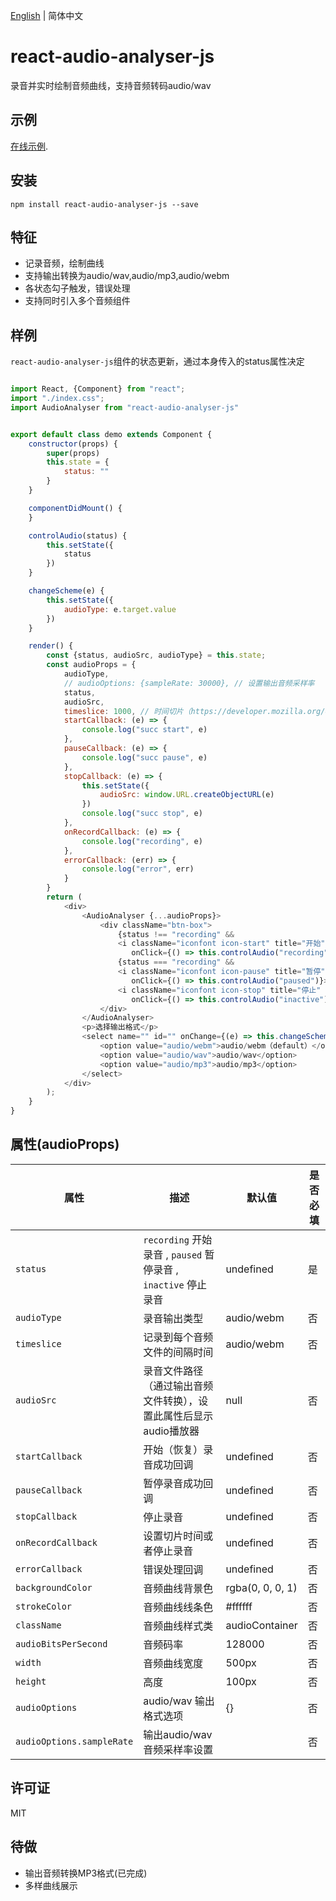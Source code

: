 [English](./README.md) | 简体中文
# react-audio-analyser-js

录音并实时绘制音频曲线，支持音频转码audio/wav

## 示例

[在线示例](https://baxibaba.github.io/).

## 安装

`npm install react-audio-analyser-js --save`

## 特征

- 记录音频，绘制曲线
- 支持输出转换为audio/wav,audio/mp3,audio/webm
- 各状态勾子触发，错误处理
- 支持同时引入多个音频组件

## 样例

`react-audio-analyser-js`组件的状态更新，通过本身传入的status属性决定

```js

import React, {Component} from "react";
import "./index.css";
import AudioAnalyser from "react-audio-analyser-js"


export default class demo extends Component {
    constructor(props) {
        super(props)
        this.state = {
            status: ""
        }
    }

    componentDidMount() {
    }

    controlAudio(status) {
        this.setState({
            status
        })
    }

    changeScheme(e) {
        this.setState({
            audioType: e.target.value
        })
    }

    render() {
        const {status, audioSrc, audioType} = this.state;
        const audioProps = {
            audioType,
            // audioOptions: {sampleRate: 30000}, // 设置输出音频采样率
            status,
            audioSrc,
            timeslice: 1000, // 时间切片（https://developer.mozilla.org/en-US/docs/Web/API/MediaRecorder/start#Parameters）
            startCallback: (e) => {
                console.log("succ start", e)
            },
            pauseCallback: (e) => {
                console.log("succ pause", e)
            },
            stopCallback: (e) => {
                this.setState({
                    audioSrc: window.URL.createObjectURL(e)
                })
                console.log("succ stop", e)
            },
            onRecordCallback: (e) => {
                console.log("recording", e)
            },
            errorCallback: (err) => {
                console.log("error", err)
            }
        }
        return (
            <div>
                <AudioAnalyser {...audioProps}>
                    <div className="btn-box">
                        {status !== "recording" &&
                        <i className="iconfont icon-start" title="开始"
                           onClick={() => this.controlAudio("recording")}></i>}
                        {status === "recording" &&
                        <i className="iconfont icon-pause" title="暂停"
                           onClick={() => this.controlAudio("paused")}></i>}
                        <i className="iconfont icon-stop" title="停止"
                           onClick={() => this.controlAudio("inactive")}></i>
                    </div>
                </AudioAnalyser>
                <p>选择输出格式</p>
                <select name="" id="" onChange={(e) => this.changeScheme(e)} value={audioType}>
                    <option value="audio/webm">audio/webm（default）</option>
                    <option value="audio/wav">audio/wav</option>
                    <option value="audio/mp3">audio/mp3</option>
                </select>
            </div>
        );
    }
}

```
## 属性(audioProps)

属性   | 描述                                          | 默认值               |是否必填
-------------|------------------------------------------------------|-------------------------|------------
`status`     | `recording` 开始录音 , `paused` 暂停录音 , `inactive` 停止录音 | undefined               | 是
`audioType`       | 录音输出类型      | audio/webm | 否
`timeslice`       | 记录到每个音频文件的间隔时间      | audio/webm | 否
`audioSrc`     | 录音文件路径（通过输出音频文件转换），设置此属性后显示audio播放器    | null    | 否
`startCallback`     | 开始（恢复）录音成功回调     |   undefined                 | 否
`pauseCallback`     | 暂停录音成功回调       |   undefined                 | 否
`stopCallback`     | 停止录音       |   undefined                 | 否
`onRecordCallback`     | 设置切片时间或者停止录音       |   undefined                 | 否
`errorCallback`     | 错误处理回调       |   undefined                 | 否
`backgroundColor`   | 音频曲线背景色       |   rgba(0, 0, 0, 1)                 | 否
`strokeColor`   | 音频曲线线条色       |  #ffffff                | 否
`className`   | 音频曲线样式类       |  audioContainer                | 否
`audioBitsPerSecond`   | 音频码率       |  128000                | 否
`width`   | 音频曲线宽度       |  500px                | 否
`height`   | 高度       |  100px                | 否
`audioOptions`   |  audio/wav 输出格式选项       |  {}              | 否
`audioOptions.sampleRate`   | 输出audio/wav 音频采样率设置       |              | 否


## 许可证

MIT

## 待做
- 输出音频转换MP3格式(已完成)
- 多样曲线展示
